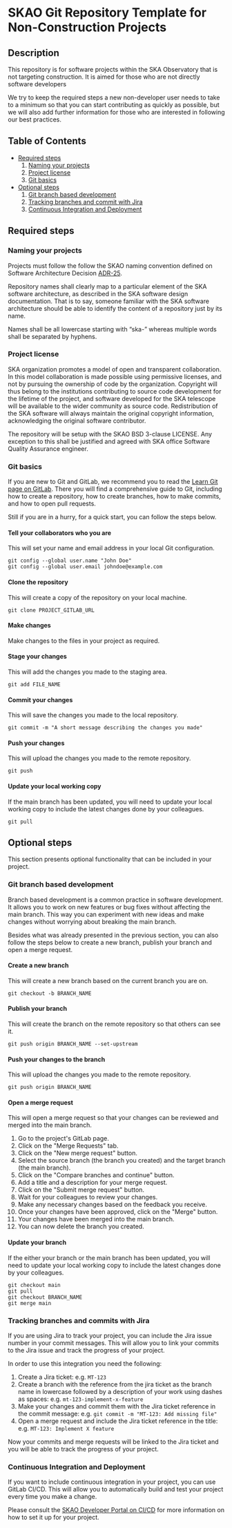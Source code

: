# SKAO Git Repository Template for Non-Construction Projects

## Description

This repository is for software projects within the SKA Observatory that is not targeting construction. It is aimed for those who are not directly software developers

We try to keep the required steps a new non-developer user needs to take to a minimum so that you can start contributing as quickly as possible, but we will also add further information for those who are interested in following our best practices.

## Table of Contents

* [Required steps](#required-steps)
   1. [Naming your projects](#naming-your-projects)
   2. [Project license](#project-license)
   3. [Git basics](#git-basics)
* [Optional steps](#optional-steps)
    1. [Git branch based development](#git-branch-based-development)
    2. [Tracking branches and commit with Jira](#tracking-branches-and-commit-with-jira)
    3. [Continuous Integration and Deployment](#continuous-integration-and-deployment)

## Required steps

### Naming your projects

Projects must follow the follow the SKAO naming convention defined on Software Architecture Decision [ADR-25](https://confluence.skatelescope.org/display/SWSI/ADR-25+General+software+naming+convention).

Repository names shall clearly map to a particular element of the SKA software architecture, as described in the SKA software design documentation. That is to say, someone familiar with the SKA software architecture should be able to identify the content of a repository just by its name.

Names shall be all lowercase starting with “ska-” whereas multiple words shall be separated by hyphens.

### Project license

SKA organization promotes a model of open and transparent collaboration. In this model collaboration is made possible using permissive licenses, and not by pursuing the ownership of code by the organization. Copyright will thus belong to the institutions contributing to source code development for the lifetime of the project, and software developed for the SKA telescope will be available to the wider community as source code. Redistribution of the SKA software will always maintain the original copyright information, acknowledging the original software contributor.

The repository will be setup with the SKAO BSD 3-clause LICENSE. Any exception to this shall be justified and agreed with SKA office Software Quality Assurance engineer.

### Git basics

If you are new to Git and GitLab, we recommend you to read the [Learn Git page on GitLab](https://docs.gitlab.com/ee/gitlab-basics/start-using-git.html). There you will find a comprehensive guide to Git, including how to create a repository, how to create branches, how to make commits, and how to open pull requests.

Still if you are in a hurry, for a quick start, you can follow the steps below.

#### Tell your collaborators who you are
This will set your name and email address in your local Git configuration.

```shell
git config --global user.name "John Doe"
git config --global user.email johndoe@example.com
```

#### Clone the repository
This will create a copy of the repository on your local machine.

```shell
git clone PROJECT_GITLAB_URL
```

#### Make changes
Make changes to the files in your project as required.

#### Stage your changes
This will add the changes you made to the staging area.

```shell
git add FILE_NAME
```

#### Commit your changes
This will save the changes you made to the local repository.

```shell
git commit -m "A short message describing the changes you made"
```

#### Push your changes
This will upload the changes you made to the remote repository.

```shell
git push
```

#### Update your local working copy
If the main branch has been updated, you will need to update your local working copy to include the latest changes done by your colleagues.

```shell
git pull
```

## Optional steps

This section presents optional functionality that can be included in your project.

### Git branch based development

Branch based development is a common practice in software development. It allows you to work on new features or bug fixes without affecting the main branch. This way you can experiment with new ideas and make changes without worrying about breaking the main branch.

Besides what was already presented in the previous section, you can also follow the steps below to create a new branch, publish your branch and open a merge request.

#### Create a new branch
This will create a new branch based on the current branch you are on.

```shell
git checkout -b BRANCH_NAME
```

#### Publish your branch
This will create the branch on the remote repository so that others can see it.

```shell
git push origin BRANCH_NAME --set-upstream
```

#### Push your changes to the branch
This will upload the changes you made to the remote repository.

```shell
git push origin BRANCH_NAME
```

#### Open a merge request
This will open a merge request so that your changes can be reviewed and merged into the main branch.

1. Go to the project's GitLab page.
2. Click on the "Merge Requests" tab.
3. Click on the "New merge request" button.
4. Select the source branch (the branch you created) and the target branch (the main branch).
5. Click on the "Compare branches and continue" button.
6. Add a title and a description for your merge request.
7. Click on the "Submit merge request" button.
8. Wait for your colleagues to review your changes.
9. Make any necessary changes based on the feedback you receive.
10. Once your changes have been approved, click on the "Merge" button.
12. Your changes have been merged into the main branch.
13. You can now delete the branch you created.

#### Update your branch
If the either your branch or the main branch has been updated, you will need to update your local working copy to include the latest changes done by your colleagues.

```shell
git checkout main
git pull
git checkout BRANCH_NAME
git merge main
```

### Tracking branches and commits with Jira

If you are using Jira to track your project, you can include the Jira issue number in your commit messages. This will allow you to link your commits to the Jira issue and track the progress of your project.

In order to use this integration you need the following:

1. Create a Jira ticket: e.g. `MT-123`
2. Create a branch with the reference from the jira ticket as the branch name in lowercase followed by a description of your work using dashes as spaces: e.g. `mt-123-implement-x-feature`
3. Make your changes and commit them with the Jira ticket reference in the commit message: e.g. `git commit -m "MT-123: Add missing file"`
4. Open a merge request and include the Jira ticket reference in the title: e.g. `MT-123: Implement X feature`

Now your commits and merge requests will be linked to the Jira ticket and you will be able to track the progress of your project.

### Continuous Integration and Deployment

If you want to include continuous integration in your project, you can use GitLab CI/CD. This will allow you to automatically build and test your project every time you make a change.

Please consult the [SKAO Developer Portal on CI/CD](https://developer.skao.int/en/latest/tools/ci-cd.html) for more information on how to set it up for your project.
